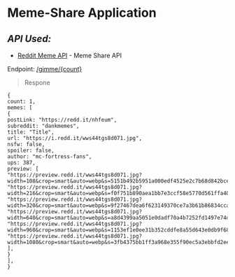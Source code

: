 # Meme-Share Application

## _API Used:_


- [Reddit Meme API](https://meme-api.herokuapp.com/gimme/1) - Meme Share API

Endpoint: [/gimme/{count}](https://meme-api.herokuapp.com/gimme/1)

> Respone

```
{
count: 1,
memes: [
{
postLink: "https://redd.it/nhfeum",
subreddit: "dankmemes",
title: "Title",
url: "https://i.redd.it/wws44tgs8d071.jpg",
nsfw: false,
spoiler: false,
author: "mc-fortress-fans",
ups: 387,
preview: [
"https://preview.redd.it/wws44tgs8d071.jpg?width=108&crop=smart&auto=webp&s=5151b492b5951a000edf4525e2c7b68d842bce86",
"https://preview.redd.it/wws44tgs8d071.jpg?width=216&crop=smart&auto=webp&s=f0f751b890aea1bb7e3ccf58e5770d561ffa40b2",
"https://preview.redd.it/wws44tgs8d071.jpg?width=320&crop=smart&auto=webp&s=9f27467dea6f623149370ce7a3b61b86834ccae9",
"https://preview.redd.it/wws44tgs8d071.jpg?width=640&crop=smart&auto=webp&s=a8d4399aa5051e0dadf70a4b7252fd1497e74dce",
"https://preview.redd.it/wws44tgs8d071.jpg?width=960&crop=smart&auto=webp&s=1153ef1e0ee31b352cddfe8a55d643e0db9f688b",
"https://preview.redd.it/wws44tgs8d071.jpg?width=1080&crop=smart&auto=webp&s=3fb4375bb1ff3a968e355f90ec5a3ebbfd2ee7c3",
],
}
],
}
```
